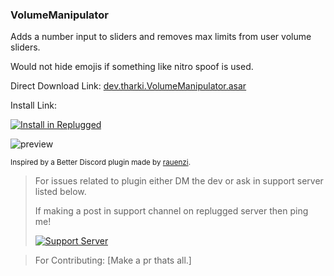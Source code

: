 ### VolumeManipulator

Adds a number input to sliders and removes max limits from user volume sliders.

Would not hide emojis if something like nitro spoof is used.

Direct Download Link: [dev.tharki.VolumeManipulator.asar](https://github.com/Tharki-God/VolumeManipulator/releases/latest/download/dev.tharki.VolumeManipulator.asar)

Install Link:


[![Install in Replugged](https://img.shields.io/badge/-Install%20in%20Replugged-blue?style=for-the-badge&logo=none)](https://replugged.dev/install?identifier=dev.tharki.VolumeManipulator)

![preview](https://i.imgur.com/yUNq7fd.png)

<sub>Inspired by a Better Discord plugin made by
[rauenzi](https://github.com/rauenzi/BetterDiscordAddons/tree/master/Plugins/VolumeManipulator).</sub>

> For issues related to plugin either DM the dev or ask in support server listed below.
>
>If making a post in support channel on replugged server then ping me!
>
> [![Support Server](https://discordapp.com/api/guilds/919649417005506600/widget.png?style=banner3)](https://discord.gg/SgKSKyh9gY)

> For Contributing: [Make a pr thats all.]
